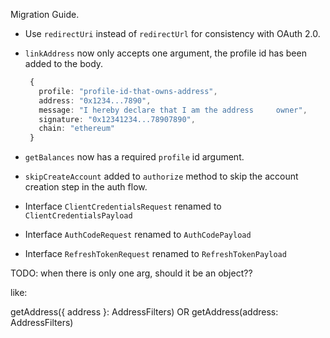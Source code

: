 Migration Guide.

- Use `redirectUri` instead of `redirectUrl` for consistency with OAuth 2.0.

- `linkAddress` now only accepts one argument, the profile id has been added to the body.

  ```ts
   {
     profile: "profile-id-that-owns-address",
     address: "0x1234...7890",
     message: "I hereby declare that I am the address     owner",
     signature: "0x12341234...78907890",
     chain: "ethereum"
   }
  ```

- `getBalances` now has a required `profile` id argument.

- `skipCreateAccount` added to `authorize` method to skip the account creation step in the auth flow.

- Interface `ClientCredentialsRequest` renamed to `ClientCredentialsPayload`
- Interface `AuthCodeRequest` renamed to `AuthCodePayload`
- Interface `RefreshTokenRequest` renamed to `RefreshTokenPayload`

TODO: when there is only one arg, should it be an object??

like:

getAddress({ address }: AddressFilters)
OR
getAddress(address: AddressFilters)
